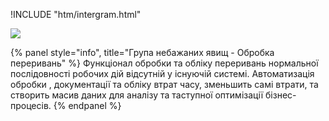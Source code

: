 
!INCLUDE "htm/intergram.html"

![](https://chart.googleapis.com/chart?chs=180x180&amp;cht=qr&amp;chl=https://pp.vokov.tk/Obrobka-pererivan.html)

{% panel style="info", title="Група небажаних явищ - Обробка переривань" %}
Функціонал обробки та обліку переривань нормальної послідовності робочих дій відсутній у існуючій системі. Автоматизація обробки , документації та обліку втрат часу, зменьшить самі втрати, та створить масив даних для аналізу та таступної оптимізації бізнес-процесів.
{% endpanel %}
